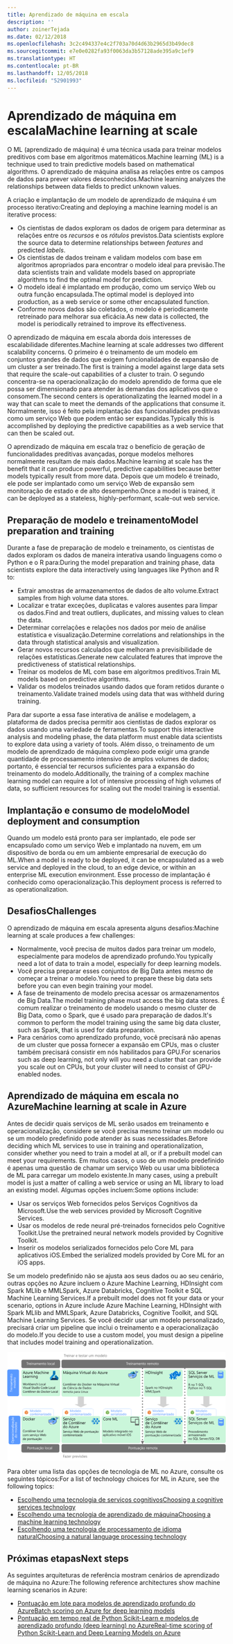 ```yaml
---
title: Aprendizado de máquina em escala
description: ''
author: zoinerTejada
ms.date: 02/12/2018
ms.openlocfilehash: 3c2c494337e4c2f703a70d4d63b2965d3b49dec8
ms.sourcegitcommit: e7e0e0282fa93f0063da3b57128ade395a9c1ef9
ms.translationtype: HT
ms.contentlocale: pt-BR
ms.lasthandoff: 12/05/2018
ms.locfileid: "52901993"
---
```

# <a name="machine-learning-at-scale"></a><span data-ttu-id="045f3-102">Aprendizado de máquina em escala</span><span class="sxs-lookup"><span data-stu-id="045f3-102">Machine learning at scale</span></span>

<span data-ttu-id="045f3-103">O ML (aprendizado de máquina) é uma técnica usada para treinar modelos preditivos com base em algoritmos matemáticos.</span><span class="sxs-lookup"><span data-stu-id="045f3-103">Machine learning (ML) is a technique used to train predictive models based on mathematical algorithms.</span></span> <span data-ttu-id="045f3-104">O aprendizado de máquina analisa as relações entre os campos de dados para prever valores desconhecidos.</span><span class="sxs-lookup"><span data-stu-id="045f3-104">Machine learning analyzes the relationships between data fields to predict unknown values.</span></span>

<span data-ttu-id="045f3-105">A criação e implantação de um modelo de aprendizado de máquina é um processo iterativo:</span><span class="sxs-lookup"><span data-stu-id="045f3-105">Creating and deploying a machine learning model is an iterative process:</span></span>

* <span data-ttu-id="045f3-106">Os cientistas de dados exploram os dados de origem para determinar as relações entre os *recursos* e os *rótulos* previstos.</span><span class="sxs-lookup"><span data-stu-id="045f3-106">Data scientists explore the source data to determine relationships between *features* and predicted *labels*.</span></span>
* <span data-ttu-id="045f3-107">Os cientistas de dados treinam e validam modelos com base em algoritmos apropriados para encontrar o modelo ideal para previsão.</span><span class="sxs-lookup"><span data-stu-id="045f3-107">The data scientists train and validate models based on appropriate algorithms to find the optimal model for prediction.</span></span>
* <span data-ttu-id="045f3-108">O modelo ideal é implantado em produção, como um serviço Web ou outra função encapsulada.</span><span class="sxs-lookup"><span data-stu-id="045f3-108">The optimal model is deployed into production, as a web service or some other encapsulated function.</span></span>
* <span data-ttu-id="045f3-109">Conforme novos dados são coletados, o modelo é periodicamente retreinado para melhorar sua eficácia.</span><span class="sxs-lookup"><span data-stu-id="045f3-109">As new data is collected, the model is periodically retrained to improve its effectiveness.</span></span>

<span data-ttu-id="045f3-110">O aprendizado de máquina em escala aborda dois interesses de escalabilidade diferentes.</span><span class="sxs-lookup"><span data-stu-id="045f3-110">Machine learning at scale addresses two different scalability concerns.</span></span> <span data-ttu-id="045f3-111">O primeiro é o treinamento de um modelo em conjuntos grandes de dados que exigem funcionalidades de expansão de um cluster a ser treinado.</span><span class="sxs-lookup"><span data-stu-id="045f3-111">The first is training a model against large data sets that require the scale-out capabilities of a cluster to train.</span></span> <span data-ttu-id="045f3-112">O segundo concentra-se na operacionalização do modelo aprendido de forma que ele possa ser dimensionado para atender às demandas dos aplicativos que o consomem.</span><span class="sxs-lookup"><span data-stu-id="045f3-112">The second centers is operationalizating the learned model in a way that can scale to meet the demands of the applications that consume it.</span></span> <span data-ttu-id="045f3-113">Normalmente, isso é feito pela implantação das funcionalidades preditivas como um serviço Web que podem então ser expandidas.</span><span class="sxs-lookup"><span data-stu-id="045f3-113">Typically this is accomplished by deploying the predictive capabilities as a web service that can then be scaled out.</span></span>

<span data-ttu-id="045f3-114">O aprendizado de máquina em escala traz o benefício de geração de funcionalidades preditivas avançadas, porque modelos melhores normalmente resultam de mais dados.</span><span class="sxs-lookup"><span data-stu-id="045f3-114">Machine learning at scale has the benefit that it can produce powerful, predictive capabilities because better models typically result from more data.</span></span> <span data-ttu-id="045f3-115">Depois que um modelo é treinado, ele pode ser implantado como um serviço Web de expansão sem monitoração de estado e de alto desempenho.</span><span class="sxs-lookup"><span data-stu-id="045f3-115">Once a model is trained, it can be deployed as a stateless, highly-performant, scale-out web service.</span></span> 

## <a name="model-preparation-and-training"></a><span data-ttu-id="045f3-116">Preparação de modelo e treinamento</span><span class="sxs-lookup"><span data-stu-id="045f3-116">Model preparation and training</span></span>

<span data-ttu-id="045f3-117">Durante a fase de preparação de modelo e treinamento, os cientistas de dados exploram os dados de maneira interativa usando linguagens como o Python e o R para:</span><span class="sxs-lookup"><span data-stu-id="045f3-117">During the model preparation and training phase, data scientists explore the data interactively using languages like Python and R to:</span></span>

* <span data-ttu-id="045f3-118">Extrair amostras de armazenamentos de dados de alto volume.</span><span class="sxs-lookup"><span data-stu-id="045f3-118">Extract samples from high volume data stores.</span></span>
* <span data-ttu-id="045f3-119">Localizar e tratar exceções, duplicatas e valores ausentes para limpar os dados.</span><span class="sxs-lookup"><span data-stu-id="045f3-119">Find and treat outliers, duplicates, and missing values to clean the data.</span></span>
* <span data-ttu-id="045f3-120">Determinar correlações e relações nos dados por meio de análise estatística e visualização.</span><span class="sxs-lookup"><span data-stu-id="045f3-120">Determine correlations and relationships in the data through statistical analysis and visualization.</span></span>
* <span data-ttu-id="045f3-121">Gerar novos recursos calculados que melhoram a previsibilidade de relações estatísticas.</span><span class="sxs-lookup"><span data-stu-id="045f3-121">Generate new calculated features that improve the predictiveness of statistical relationships.</span></span>
* <span data-ttu-id="045f3-122">Treinar os modelos de ML com base em algoritmos preditivos.</span><span class="sxs-lookup"><span data-stu-id="045f3-122">Train ML models based on predictive algorithms.</span></span>
* <span data-ttu-id="045f3-123">Validar os modelos treinados usando dados que foram retidos durante o treinamento.</span><span class="sxs-lookup"><span data-stu-id="045f3-123">Validate trained models using data that was withheld during training.</span></span>

<span data-ttu-id="045f3-124">Para dar suporte a essa fase interativa de análise e modelagem, a plataforma de dados precisa permitir aos cientistas de dados explorar os dados usando uma variedade de ferramentas.</span><span class="sxs-lookup"><span data-stu-id="045f3-124">To support this interactive analysis and modeling phase, the data platform must enable data scientists to explore data using a variety of tools.</span></span> <span data-ttu-id="045f3-125">Além disso, o treinamento de um modelo de aprendizado de máquina complexo pode exigir uma grande quantidade de processamento intensivo de amplos volumes de dados; portanto, é essencial ter recursos suficientes para a expansão do treinamento do modelo.</span><span class="sxs-lookup"><span data-stu-id="045f3-125">Additionally, the training of a complex machine learning model can require a lot of intensive processing of high volumes of data, so sufficient resources for scaling out the model training is essential.</span></span>

## <a name="model-deployment-and-consumption"></a><span data-ttu-id="045f3-126">Implantação e consumo de modelo</span><span class="sxs-lookup"><span data-stu-id="045f3-126">Model deployment and consumption</span></span>

<span data-ttu-id="045f3-127">Quando um modelo está pronto para ser implantado, ele pode ser encapsulado como um serviço Web e implantado na nuvem, em um dispositivo de borda ou em um ambiente empresarial de execução do ML.</span><span class="sxs-lookup"><span data-stu-id="045f3-127">When a model is ready to be deployed, it can be encapsulated as a web service and deployed in the cloud, to an edge device, or within an enterprise ML execution environment.</span></span> <span data-ttu-id="045f3-128">Esse processo de implantação é conhecido como operacionalização.</span><span class="sxs-lookup"><span data-stu-id="045f3-128">This deployment process is referred to as operationalization.</span></span>

## <a name="challenges"></a><span data-ttu-id="045f3-129">Desafios</span><span class="sxs-lookup"><span data-stu-id="045f3-129">Challenges</span></span>

<span data-ttu-id="045f3-130">O aprendizado de máquina em escala apresenta alguns desafios:</span><span class="sxs-lookup"><span data-stu-id="045f3-130">Machine learning at scale produces a few challenges:</span></span>

- <span data-ttu-id="045f3-131">Normalmente, você precisa de muitos dados para treinar um modelo, especialmente para modelos de aprendizado profundo.</span><span class="sxs-lookup"><span data-stu-id="045f3-131">You typically need a lot of data to train a model, especially for deep learning models.</span></span>
- <span data-ttu-id="045f3-132">Você precisa preparar esses conjuntos de Big Data antes mesmo de começar a treinar o modelo.</span><span class="sxs-lookup"><span data-stu-id="045f3-132">You need to prepare these big data sets before you can even begin training your model.</span></span>
- <span data-ttu-id="045f3-133">A fase de treinamento de modelo precisa acessar os armazenamentos de Big Data.</span><span class="sxs-lookup"><span data-stu-id="045f3-133">The model training phase must access the big data stores.</span></span> <span data-ttu-id="045f3-134">É comum realizar o treinamento de modelo usando o mesmo cluster de Big Data, como o Spark, que é usado para preparação de dados.</span><span class="sxs-lookup"><span data-stu-id="045f3-134">It's common to perform the model training using the same big data cluster, such as Spark, that is used for data preparation.</span></span> 
- <span data-ttu-id="045f3-135">Para cenários como aprendizado profundo, você precisará não apenas de um cluster que possa fornecer a expansão em CPUs, mas o cluster também precisará consistir em nós habilitados para GPU.</span><span class="sxs-lookup"><span data-stu-id="045f3-135">For scenarios such as deep learning, not only will you need a cluster that can provide you scale out on CPUs, but your cluster will need to consist of GPU-enabled nodes.</span></span>

## <a name="machine-learning-at-scale-in-azure"></a><span data-ttu-id="045f3-136">Aprendizado de máquina em escala no Azure</span><span class="sxs-lookup"><span data-stu-id="045f3-136">Machine learning at scale in Azure</span></span>

<span data-ttu-id="045f3-137">Antes de decidir quais serviços de ML serão usados em treinamento e operacionalização, considere se você precisa mesmo treinar um modelo ou se um modelo predefinido pode atender às suas necessidades.</span><span class="sxs-lookup"><span data-stu-id="045f3-137">Before deciding which ML services to use in training and operationalization, consider whether you need to train a model at all, or if a prebuilt model can meet your requirements.</span></span> <span data-ttu-id="045f3-138">Em muitos casos, o uso de um modelo predefinido é apenas uma questão de chamar um serviço Web ou usar uma biblioteca de ML para carregar um modelo existente.</span><span class="sxs-lookup"><span data-stu-id="045f3-138">In many cases, using a prebuilt model is just a matter of calling a web service or using an ML library to load an existing model.</span></span> <span data-ttu-id="045f3-139">Algumas opções incluem:</span><span class="sxs-lookup"><span data-stu-id="045f3-139">Some options include:</span></span> 

- <span data-ttu-id="045f3-140">Usar os serviços Web fornecidos pelos Serviços Cognitivos da Microsoft.</span><span class="sxs-lookup"><span data-stu-id="045f3-140">Use the web services provided by Microsoft Cognitive Services.</span></span>
- <span data-ttu-id="045f3-141">Usar os modelos de rede neural pré-treinados fornecidos pelo Cognitive Toolkit.</span><span class="sxs-lookup"><span data-stu-id="045f3-141">Use the pretrained neural network models provided by Cognitive Toolkit.</span></span>
- <span data-ttu-id="045f3-142">Inserir os modelos serializados fornecidos pelo Core ML para aplicativos iOS.</span><span class="sxs-lookup"><span data-stu-id="045f3-142">Embed the serialized models provided by Core ML for an iOS apps.</span></span> 

<span data-ttu-id="045f3-143">Se um modelo predefinido não se ajusta aos seus dados ou ao seu cenário, outras opções no Azure incluem o Azure Machine Learning, HDInsight com Spark MLlib e MMLSpark, Azure Databricks, Cognitive Toolkit e SQL Machine Learning Services.</span><span class="sxs-lookup"><span data-stu-id="045f3-143">If a prebuilt model does not fit your data or your scenario, options in Azure include Azure Machine Learning, HDInsight with Spark MLlib and MMLSpark, Azure Databricks, Cognitive Toolkit, and SQL Machine Learning Services.</span></span> <span data-ttu-id="045f3-144">Se você decidir usar um modelo personalizado, precisará criar um pipeline que inclui o treinamento e a operacionalização do modelo.</span><span class="sxs-lookup"><span data-stu-id="045f3-144">If you decide to use a custom model, you must design a pipeline that includes model training and operationalization.</span></span> 

![Opções de modelo no Azure](./images/machine-learning-model-training-and-deployment.png)

<span data-ttu-id="045f3-146">Para obter uma lista das opções de tecnologia de ML no Azure, consulte os seguintes tópicos:</span><span class="sxs-lookup"><span data-stu-id="045f3-146">For a list of technology choices for ML in Azure, see the following topics:</span></span>

- [<span data-ttu-id="045f3-147">Escolhendo uma tecnologia de serviços cognitivos</span><span class="sxs-lookup"><span data-stu-id="045f3-147">Choosing a cognitive services technology</span></span>](../technology-choices/cognitive-services.md)
- [<span data-ttu-id="045f3-148">Escolhendo uma tecnologia de aprendizado de máquina</span><span class="sxs-lookup"><span data-stu-id="045f3-148">Choosing a machine learning technology</span></span>](../technology-choices/data-science-and-machine-learning.md)
- [<span data-ttu-id="045f3-149">Escolhendo uma tecnologia de processamento de idioma natural</span><span class="sxs-lookup"><span data-stu-id="045f3-149">Choosing a natural language processing technology</span></span>](../technology-choices/natural-language-processing.md)

## <a name="next-steps"></a><span data-ttu-id="045f3-150">Próximas etapas</span><span class="sxs-lookup"><span data-stu-id="045f3-150">Next steps</span></span>

<span data-ttu-id="045f3-151">As seguintes arquiteturas de referência mostram cenários de aprendizado de máquina no Azure:</span><span class="sxs-lookup"><span data-stu-id="045f3-151">The following reference architectures show machine learning scenarios in Azure:</span></span>

- [<span data-ttu-id="045f3-152">Pontuação em lote para modelos de aprendizado profundo do Azure</span><span class="sxs-lookup"><span data-stu-id="045f3-152">Batch scoring on Azure for deep learning models</span></span>](../../reference-architectures/ai/batch-scoring-deep-learning.md)
- [<span data-ttu-id="045f3-153">Pontuação em tempo real de Python Scikit-Learn e modelos de aprendizado profundo (deep learning) no Azure</span><span class="sxs-lookup"><span data-stu-id="045f3-153">Real-time scoring of Python Scikit-Learn and Deep Learning Models on Azure</span></span>](../../reference-architectures/ai/realtime-scoring-python.md)